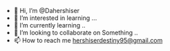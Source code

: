 - 👋 Hi, I’m @Dahershiser
- 👀 I’m interested in learning ...
- 🌱 I’m currently learning ..
- 💞️ I’m looking to collaborate on Something ..
- 📫 How to reach me hershiserdestiny95@gmail.com

<!---
Dahershiser/Dahershiser is a ✨ special ✨ repository because its `README.md` (this file) appears on your GitHub profile.
You can click the Preview link to take a look at your changes.
--->
